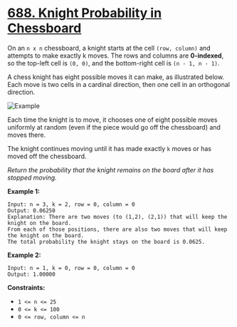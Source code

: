 # [688. Knight Probability in Chessboard](https://leetcode.com/problems/knight-probability-in-chessboard/)

On an `n x n` chessboard, a knight starts at the cell `(row, column)` and attempts to make exactly k moves. The rows and columns are **0-indexed**, so the top-left cell is `(0, 0)`, and the bottom-right cell is `(n - 1, n - 1)`.

A chess knight has eight possible moves it can make, as illustrated below. Each move is two cells in a cardinal direction, then one cell in an orthogonal direction.

![Example](https://assets.leetcode.com/uploads/2018/12/22/knight.png)

Each time the knight is to move, it chooses one of eight possible moves uniformly at random (even if the piece would go off the chessboard) and moves there.

The knight continues moving until it has made exactly `k` moves or has moved off the chessboard.

_Return the probability that the knight remains on the board after it has stopped moving._

**Example 1:**

```
Input: n = 3, k = 2, row = 0, column = 0
Output: 0.06250
Explanation: There are two moves (to (1,2), (2,1)) that will keep the knight on the board.
From each of those positions, there are also two moves that will keep the knight on the board.
The total probability the knight stays on the board is 0.0625.
```

**Example 2:**

```
Input: n = 1, k = 0, row = 0, column = 0
Output: 1.00000
```

**Constraints:**

-   `1 <= n <= 25`
-   `0 <= k <= 100`
-   `0 <= row, column <= n`

